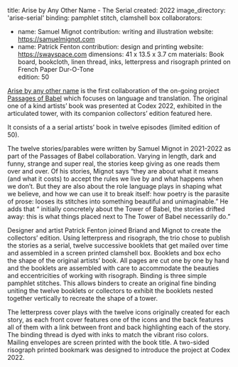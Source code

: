 title: Arise by Any Other Name - The Serial
created: 2022
image_directory: 'arise-serial'
binding: pamphlet stitch, clamshell box
collaborators: 
- name: Samuel Mignot
  contribution: writing and illustration
  website: https://samuelmignot.com
- name: Patrick Fenton
  contribution: design and printing
  website: https://swayspace.com
dimensions: 41 x 13.5 x 3.7 cm
materials: Book board, bookcloth, linen thread, inks, letterpress and risograph printed on French Paper Dur-O-Tone  
edition: 50

[Arise by any other name](https://arisebyanyotherna.me) is the first collaboration of the on-going project [Passages of Babel](https://servanebriand.com/gallery/passagesofbabel/) which focuses on language and translation. The original one of a kind artists’ book was presented at Codex 2022, exhibited in the articulated tower, with its companion collectors’ edition featured here.

It consists of a a serial artists’ book in twelve episodes (limited edition of 50). 

The twelve stories/parables were written by Samuel Mignot in 2021-2022 as part of the Passages of Babel collaboration. Varying in length, dark and funny, strange and super real, the stories keep giving as one reads them over and over. Of his stories, Mignot says “they are about what it means (and what it costs) to accept the rules we live by and what happens when we don’t. But they are also about the role language plays in shaping what we believe, and how we can use it to break itself: how poetry is the parasite of prose: looses its stitches into something beautiful and unimaginable.” He adds that “ initially concretely about the Tower of Babel, the stories drifted away: this is what things placed next to The Tower of Babel necessarily do.” 

Designer and artist Patrick Fenton joined Briand and Mignot to create the collectors’ edition. Using letterpress and risograph, the trio chose to publish the stories as a serial, twelve successive booklets that get mailed over time and assembled in a screen printed clamshell box. Booklets and box echo the shape of the original artists’ book. All pages are cut one by one by hand and the booklets are assembled with care to accommodate the beauties and eccentricities of working with risograph. Binding is three simple pamphlet stitches. This allows binders to create an original fine binding uniting the twelve booklets or collectors to exhibit the booklets nested together vertically to recreate the shape of a tower. 

The letterpress cover plays with the twelve icons originally created for each story, as each front cover features one of the icons and the back features all of them with a link between front and back highlighting each of the story. The  binding thread is dyed with inks to match the vibrant riso colors. Mailing envelopes are screen printed with the book title. A two-sided risograph printed bookmark was designed to introduce the project at Codex 2022.
